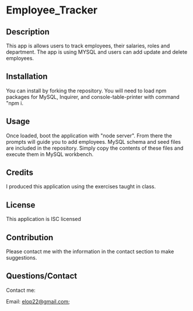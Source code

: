 # Employee_Tracker

## Description 
This app is allows users to track employees, their salaries, roles and department.  The app is using MYSQL and users can add update and delete employees.

## Installation
You can install by forking the repository. You will need to load npm packages for MySQL, Inquirer, and console-table-printer with command "npm i.

## Usage
Once loaded, boot the application with "node server". From there the prompts will guide you to add employees. MySQL schema and seed files are included in the repository. Simply copy the contents of these files and execute them in MySQL workbench.
## Credits
I produced this application using the exercises taught in class.

## License
This application is ISC licensed

## Contribution
Please contact me with the information in the contact section to make suggestions.

## Questions/Contact
Contact me:

Email: elop22@gmail.com;